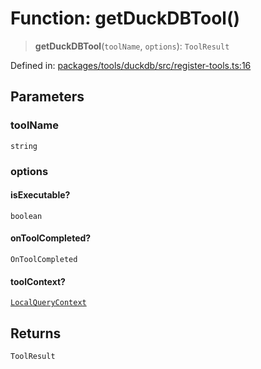 # Function: getDuckDBTool()

> **getDuckDBTool**(`toolName`, `options`): `ToolResult`

Defined in: [packages/tools/duckdb/src/register-tools.ts:16](https://github.com/GeoDaCenter/openassistant/blob/28e38a23cf528ccfe10391135d12fba8d3e385da/packages/tools/duckdb/src/register-tools.ts#L16)

## Parameters

### toolName

`string`

### options

#### isExecutable?

`boolean`

#### onToolCompleted?

`OnToolCompleted`

#### toolContext?

[`LocalQueryContext`](../type-aliases/LocalQueryContext.md)

## Returns

`ToolResult`

